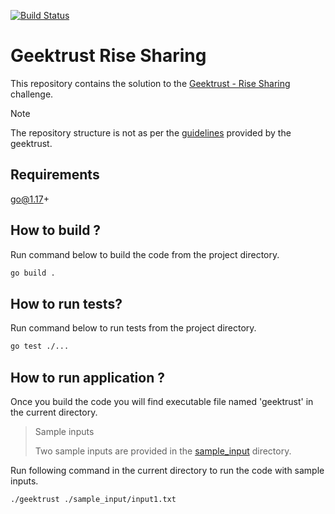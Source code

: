 [![Build Status](https://github.com/harshadnawathe/geektrust-ride-sharing/actions/workflows/go-build.yml/badge.svg)](https://github.com/harshadnawathe/geektrust-ride-sharing/actions/workflows/go-build.yml)

# Geektrust Rise Sharing

This repository contains the solution to the
[Geektrust - Rise Sharing](https://www.geektrust.com/coding/detailed/ride-sharing)
challenge.

> [!NOTE]
> The repository structure is not as per the
> [guidelines](https://github.com/geektrust/coding-problem-artefacts/tree/master/Go)
> provided by the geektrust.

## Requirements

go@1.17+

## How to build ?

Run command below to build the code from the project directory.

```sh
go build .
```

## How to run tests?

Run command below to run tests from the project directory.

```sh
go test ./...
```

## How to run application ?

Once you build the code
you will find executable file named 'geektrust' in the current directory.

> Sample inputs
>
> Two sample inputs are provided in the [sample_input](./sample_input/) directory.

Run following command in the current directory to run the code with sample inputs.

```sh
./geektrust ./sample_input/input1.txt
```
